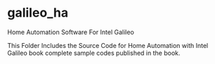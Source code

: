 galileo_ha
==========

Home Automation Software For Intel Galileo

This Folder Includes the Source Code for Home Automation with Intel Galileo book complete sample codes published in the book. 
